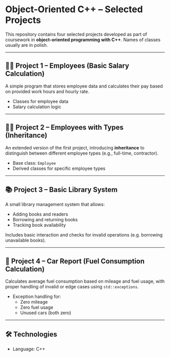 # Object-Oriented C++ – Selected Projects

This repository contains four selected projects developed as part of coursework in **object-oriented programming with C++**. Names of classes usually are in polish.

---

## 🧑‍💼 Project 1 – Employees (Basic Salary Calculation)

A simple program that stores employee data and calculates their pay based on provided work hours and hourly rate.

- Classes for employee data
- Salary calculation logic

---

## 🧑‍💼 Project 2 – Employees with Types (Inheritance)

An extended version of the first project, introducing **inheritance** to distinguish between different employee types (e.g., full-time, contractor).

- Base class: `Employee`
- Derived classes for specific employee types

---

## 📚 Project 3 – Basic Library System

A small library management system that allows:

- Adding books and readers
- Borrowing and returning books
- Tracking book availability

Includes basic interaction and checks for invalid operations (e.g. borrowing unavailable books).

---

## 🚗 Project 4 – Car Report (Fuel Consumption Calculation)

Calculates average fuel consumption based on mileage and fuel usage, with proper handling of invalid or edge cases using `std::exceptions`.

- Exception handling for:
  - Zero mileage
  - Zero fuel usage
  - Unused cars (both zero)


---

## 🛠️ Technologies

- Language: C++
